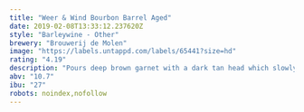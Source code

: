 ```yaml
---
title: "Weer & Wind Bourbon Barrel Aged"
date: 2019-02-08T13:33:12.237620Z
style: "Barleywine - Other"
brewery: "Brouwerij de Molen"
image: "https://labels.untappd.com/labels/65441?size=hd"
rating: "4.19"
description: "Pours deep brown garnet with a dark tan head which slowly disappears. Aroma is quite decadent with booze, vanilla, oak, buttercream, toffee & ofcourse bourbon. In taste the sweetness overpowers any bitterness that may try and get a look in. It's hard to guess the ABV. A dangerous but delicious lady!  (Ratebeer.com: 99 overall & 98 style) Translates as Wind & Weather"
abv: "10.7"
ibu: "27"
robots: noindex,nofollow
---
```

